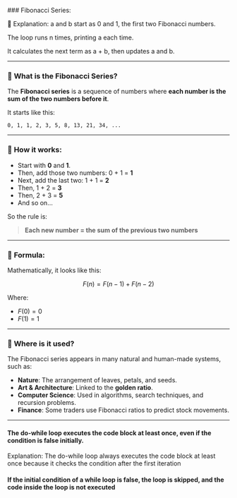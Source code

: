 ##﻿# Fibonacci Series:
 
📝 Explanation:
a and b start as 0 and 1, the first two Fibonacci numbers.

The loop runs n times, printing a each time.

It calculates the next term as a + b, then updates a and b.



---

### 🔢 **What is the Fibonacci Series?**

The **Fibonacci series** is a sequence of numbers where **each number is the sum of the two numbers before it**.

It starts like this:

```
0, 1, 1, 2, 3, 5, 8, 13, 21, 34, ...
```

---

### 🧮 **How it works:**

* Start with **0** and **1**.
* Then, add those two numbers: 0 + 1 = **1**
* Next, add the last two: 1 + 1 = **2**
* Then, 1 + 2 = **3**
* Then, 2 + 3 = **5**
* And so on…

So the rule is:

> **Each new number = the sum of the previous two numbers**

---

### 🔁 **Formula:**

Mathematically, it looks like this:

$$
F(n) = F(n-1) + F(n-2)
$$

Where:

* $F(0) = 0$
* $F(1) = 1$

---

### 🌿 **Where is it used?**

The Fibonacci series appears in many natural and human-made systems, such as:

* **Nature**: The arrangement of leaves, petals, and seeds.
* **Art & Architecture**: Linked to the **golden ratio**.
* **Computer Science**: Used in algorithms, search techniques, and recursion problems.
* **Finance**: Some traders use Fibonacci ratios to predict stock movements.

---

#### The do-while loop executes the code block at least once, even if the condition is false initially.
Explanation:
The do-while loop always executes the code block at least once because it checks the condition after the first iteration
#### If the initial condition of a while loop is false, the loop is skipped, and the code inside the loop is not executed

